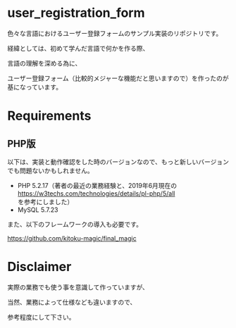 # user_registration_form
色々な言語におけるユーザー登録フォームのサンプル実装のリポジトリです。

経緯としては、初めて学んだ言語で何かを作る際、

言語の理解を深める為に、

ユーザー登録フォーム（比較的メジャーな機能だと思いますので）を作ったのが基になっています。

# Requirements
## PHP版
以下は、実装と動作確認をした時のバージョンなので、もっと新しいバージョンでも問題ないかもしれません。
- PHP 5.2.17（著者の最近の業務経験と、2019年6月現在の https://w3techs.com/technologies/details/pl-php/5/all を参考にしました）
- MySQL 5.7.23

また、以下のフレームワークの導入も必要です。

https://github.com/kitoku-magic/final_magic

# Disclaimer
実際の業務でも使う事を意識して作っていますが、

当然、業務によって仕様なども違いますので、

参考程度にして下さい。
